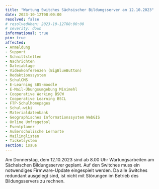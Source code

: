 ```yaml
---
title: "Wartung Switches Sächsischer Bildungsserver am 12.10.2023"
date: 2023-10-12T08:00:00
resolved: false
# resolvedWhen: 2023-10-12T08:00:00
# severity: down
informational: true
pin: true 
affected:
- Anmeldung
- Support
- Schnittstellen
- Nachrichten
- Dateiablage
- Videokonferenzen (BigBlueButton)
- Redaktionssystem
- SchulCMS
- E-Learning SBS-moodle
- E-Mail-Übungsumgebung Minimehl
- Cooperative Working BSCW
- Cooperative Learning BSCL
- FTP-Schulhomepages
- Schul-wiki
- Materialdatenbank
- Geographisches Informationssystem WebGIS
- Online Umfragetool
- Eventplaner
- Außerschulische Lernorte
- Mailinglisten
- Ticketsystem
section: issue
---
```


Am Donnerstag, dem 12.10.2023 sind ab 8.00 Uhr Wartungsarbeiten am
Sächsischen Bildungsserver geplant.
Auf den Switches muss ein notwendiges Firmware-Update eingespielt
werden. Da alle Switches redundant ausgelegt sind, ist nicht mit
Störungen im Betrieb des Bildungsservers zu rechnen.
